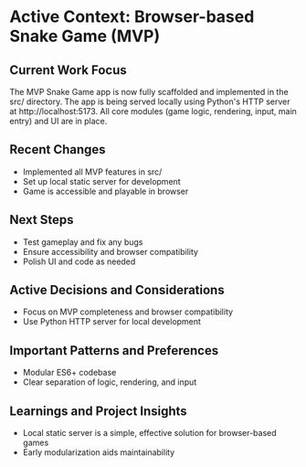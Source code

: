 # Active Context: Browser-based Snake Game (MVP)

## Current Work Focus
The MVP Snake Game app is now fully scaffolded and implemented in the src/ directory. The app is being served locally using Python's HTTP server at http://localhost:5173. All core modules (game logic, rendering, input, main entry) and UI are in place.

## Recent Changes
- Implemented all MVP features in src/
- Set up local static server for development
- Game is accessible and playable in browser

## Next Steps
- Test gameplay and fix any bugs
- Ensure accessibility and browser compatibility
- Polish UI and code as needed

## Active Decisions and Considerations
- Focus on MVP completeness and browser compatibility
- Use Python HTTP server for local development

## Important Patterns and Preferences
- Modular ES6+ codebase
- Clear separation of logic, rendering, and input

## Learnings and Project Insights
- Local static server is a simple, effective solution for browser-based games
- Early modularization aids maintainability 